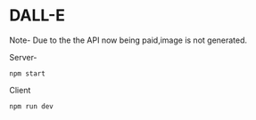 # DALL-E
Note-
Due to the the API now being paid,image is not generated.

Server-
```
npm start
```
Client
```
npm run dev
```
